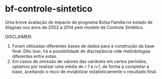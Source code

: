 # bf-controle-sintetico
Uma breve avaliação de impacto do programa Bolsa Família no estado de Alagoas nos anos de 2002 a 2014 pelo modelo de Controle Sintético.


DISCLAIMER:
  1. Foram utilizadas diferentes bases de dados para a construção da base final. Dito isso, há a possibilidade de discrepância vide metodologias diferentes entre estas.
  2. Em casos de omissão de valores das variáveis em certos períodos, optamos por realizar uma média do _i-1_ e _i+1_, de forma a completar a base, aceitando o risco de inviabilizar estatisticamente o resultado final.
